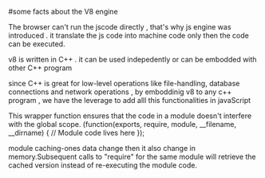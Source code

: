 #some facts about the V8 engine 


  The browser can't run the jscode directly , that's why js engine was introduced . it translate the js code into machine code only then the code can be executed.

  v8 is written in C++ . it can be used indepedently or can be embodded with other C++ program

  since C++ is great for low-level operations like file-handling, database connections and network operations , by emboddinig v8 to any c++ program , we have the leverage to add alll this functionalities in javaScript
 
 This wrapper function ensures that the code in a module doesn't interfere with the global scope.
 (function(exports, require, module, __filename, __dirname) {
    // Module code lives here
});


module caching-ones data change then it also change in memory.Subsequent calls to "require" for the same module will retrieve the cached version instead of re-executing the module code.